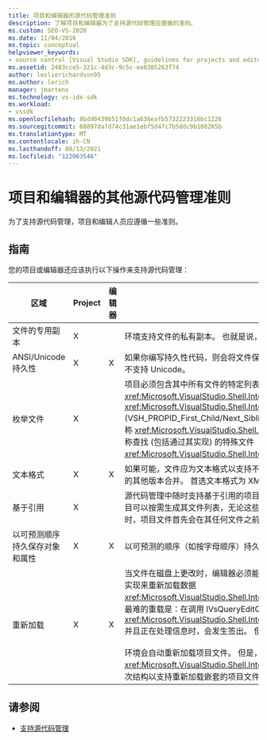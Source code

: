 ```yaml
---
title: 项目和编辑器的源代码管理准则
description: 了解项目和编辑器为了支持源代码管理应遵循的准则。
ms.custom: SEO-VS-2020
ms.date: 11/04/2016
ms.topic: conceptual
helpviewer_keywords:
- source control [Visual Studio SDK], guidelines for projects and editors
ms.assetid: 2483cce5-321c-4d3c-9c5c-ee8385263f74
author: leslierichardson95
ms.author: lerich
manager: jmartens
ms.technology: vs-ide-sdk
ms.workload:
- vssdk
ms.openlocfilehash: 8bdd0439b51f0dc1a636eafb5732223316bc1226
ms.sourcegitcommit: 68897da7d74c31ae1ebf5d47c7b5ddc9b108265b
ms.translationtype: MT
ms.contentlocale: zh-CN
ms.lasthandoff: 08/13/2021
ms.locfileid: "122063546"
---
```

# <a name="additional-source-control-guidelines-for-projects-and-editors"></a>项目和编辑器的其他源代码管理准则
为了支持源代码管理，项目和编辑人员应遵循一些准则。

## <a name="guidelines"></a>指南
 您的项目或编辑器还应该执行以下操作来支持源代码管理：

|区域|Project|编辑器|详细信息|
|----------|-------------|------------|-------------|
|文件的专用副本|X||环境支持文件的私有副本。 也就是说，在项目中登记的每个人都有其自己的专有文件副本。|
|ANSI/Unicode 持久性|X|X|如果你编写持久性代码，则会将文件保存在 ANSI 形式中，因为大多数源代码管理程序当前不支持 Unicode。|
|枚举文件|X||项目必须包含其中所有文件的特定列表，并且必须能够使用 <xref:Microsoft.VisualStudio.Shell.Interop.IVsSccProject2> 或 <xref:Microsoft.VisualStudio.Shell.Interop.IVsHierarchy.GetProperty%2A> (VSH_PROPID_First_Child/Next_Sibling) 来枚举文件列表。 项目还应通过其实现公开项名称 <xref:Microsoft.VisualStudio.Shell.Interop.IVsProject.GetMkDocument%2A> 并支持名称查找 (包括通过其实现) 的特殊文件 <xref:Microsoft.VisualStudio.Shell.Interop.IVsProject.IsDocumentInProject%2A> 。|
|文本格式|X|X|如果可能，文件应为文本格式以支持不同版本的合并。 不是文本格式的文件稍后不能与文件的其他版本合并。 首选文本格式为 XML。|
|基于引用|X||源代码管理中随时支持基于引用的项目。 但是，源代码管理还支持基于目录的项目，只要项目可以按需生成其文件列表，无论这些文件是否存在于磁盘上。 在从源代码管理打开项目时，项目文件首先会在其任何文件之前关闭。|
|以可预测顺序持久保存对象和属性|X|X|以可预测的顺序（如按字母顺序）持久保存文件，以便于合并。|
|重新加载|X|X|当文件在磁盘上更改时，编辑器必须能够重新加载它。 参与源控件时，环境将通过调用你的实现来重新加载数据 <xref:Microsoft.VisualStudio.Shell.Interop.IVsPersistDocData2.ReloadDocData%2A> 。 最难的重载是：在调用 IVsQueryEditQuerySave：： <xref:Microsoft.VisualStudio.Shell.Interop.IVsQueryEditQuerySave2.QueryEditFiles%2A> 并且正在处理信息时，会发生签出。 但是，在这种情况下，重新加载代码必须能够运行。<br /><br /> 环境会自动重新加载项目文件。 但是， <xref:Microsoft.VisualStudio.Shell.Interop.IVsPersistHierarchyItem2> 如果项目具有嵌套层次结构以支持重新加载嵌套的项目文件，则该项目必须实现。|

## <a name="see-also"></a>请参阅
- [支持源代码管理](../../extensibility/internals/supporting-source-control.md)
